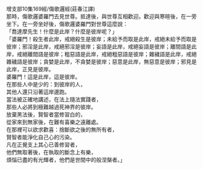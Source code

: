 增支部10集169經/傷歌邏經(莊春江譯)  
那時，傷歌邏婆羅門去見世尊。抵達後，與世尊互相歡迎。歡迎與寒暄後，在一旁坐下。在一旁坐好後，傷歌邏婆羅門對世尊這麼說：  
「喬達摩先生！什麼是此岸？什麼是彼岸呢？」  
「婆羅門！殺生者此岸，戒絕殺生是彼岸；未給予而取是此岸，戒絕未給予而取是彼岸；邪淫是此岸，戒絕邪淫是彼岸；妄語是此岸，戒絕妄語是彼岸；離間語是此岸，戒絕離間語是彼岸；粗惡語是此岸，戒絕粗惡語是彼岸；雜穢語是此岸，戒絕雜穢語是彼岸；貪婪是此岸，不貪婪是彼岸；惡意是此岸，無惡意是彼岸；邪見是此岸，正見是彼岸。  
婆羅門！這是此岸，這是彼岸。  
在那些人中是少的：到彼岸的人，  
其他人還只沿著這岸邊跑。  
當法被正確地講述，在法上隨法實踐者，  
那些人必將到極難越過死神界的彼岸。  
放棄黑法後，賢智者當修習白的，  
從家來到無家後，在難有喜樂之遠離處。  
在那裡可以欲求歡喜：捨斷欲之後的無所有者，  
賢智者能淨化自己心的污染。  
凡在正覺支上其心已善修習者，  
他們無取著後，在執取的斷念上有樂，  
煩惱已盡的有光輝者，他們是世間中的般涅槃者。」  
  
  
